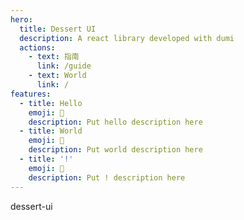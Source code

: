 ```yaml
---
hero:
  title: Dessert UI
  description: A react library developed with dumi
  actions:
    - text: 指南
      link: /guide
    - text: World
      link: /
features:
  - title: Hello
    emoji: 💎
    description: Put hello description here
  - title: World
    emoji: 🌈
    description: Put world description here
  - title: '!'
    emoji: 🚀
    description: Put ! description here
---
```


dessert-ui
